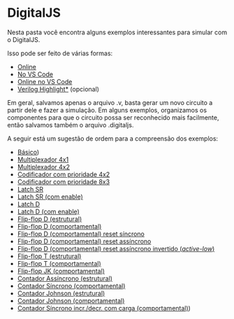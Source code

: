 # DigitalJS

Nesta pasta você encontra alguns exemplos interessantes para simular com o DigitalJS. 

Isso pode ser feito de várias formas:

* [Online](https://digitaljs.tilk.eu/)
* [No VS Code](https://marketplace.visualstudio.com/items?itemName=yuyichao.digitaljs)
* [Online no VS Code](https://github.dev/menotti/ld/digitaljs/)
* [Verilog Highlight*](https://marketplace.visualstudio.com/items?itemName=tzylee.verilog-highlight) (opcional)

Em geral, salvamos apenas o arquivo .v,  basta gerar um novo circuito a partir dele e fazer a simulação. Em alguns exemplos, organizamos os componentes para que o circuito possa ser reconhecido mais facilmente, então salvamos também o arquivo .digitaljs. 

A seguir está um sugestão de ordem para a compreensão dos exemplos:

* [Básico](https://github.dev/menotti/ld/digitaljs/basics.v))
* [Multiplexador 4x1](https://github.dev/menotti/ld/digitaljs/mux4.v)
* [Multiplexador 4x2](https://github.dev/menotti/ld/digitaljs/mux4to2.v)
* [Codificador com prioridade 4x2](https://github.dev/menotti/ld/digitaljs/priority_encoder_4x2.v)
* [Codificador com prioridade 8x3](https://github.dev/menotti/ld/digitaljs/priority_encoder_8x3.v)
* [Latch SR](https://github.dev/menotti/ld/digitaljs/latchSR.v)
* [Latch SR (com enable)](https://github.dev/menotti/ld/digitaljs/latchSRen.v)
* [Latch D](https://github.dev/menotti/ld/digitaljs/latchD.v)
* [Latch D (com enable)](https://github.dev/menotti/ld/digitaljs/latchDen.v)
* [Flip-flop D (estrutural)](https://github.dev/menotti/ld/digitaljs/FFDs.v)
* [Flip-flop D (comportamental)](https://github.dev/menotti/ld/digitaljs/FFDb.v)
* [Flip-flop D (comportamental) reset síncrono](https://github.dev/menotti/ld/digitaljs/FFDb_sr.v)
* [Flip-flop D (comportamental) reset assíncrono](https://github.dev/menotti/ld/digitaljs/FFDb_ar.v)
* [Flip-flop D (comportamental) reset assíncrono invertido (_active-low_)](https://github.dev/menotti/ld/digitaljs/FFDb_arn.v)
* [Flip-flop T (estrutural)](https://github.dev/menotti/ld/digitaljs/FFTs.v)
* [Flip-flop T (comportamental)](https://github.dev/menotti/ld/digitaljs/FFTb.v)
* [Flip-flop JK (comportamental)](https://github.dev/menotti/ld/digitaljs/FFJKb.v)
* [Contador Assíncrono (estrutural)](https://github.dev/menotti/ld/digitaljs/counters.v)
* [Contador Síncrono (comportamental)](https://github.dev/menotti/ld/digitaljs/counterb.v)
* [Contador Johnson (estrutural)](https://github.dev/menotti/ld/digitaljs/johnsons.v)
* [Contador Johnson (comportamental)](https://github.dev/menotti/ld/digitaljs/johnsonb.v)
* [Contador Síncrono incr./decr. com carga (comportamental)](https://github.dev/menotti/ld/digitaljs/updown_load_counter.v))
